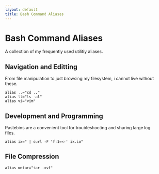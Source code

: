 ```yaml
---
layout: default
title: Bash Command Aliases
---
```


Bash Command Aliases
====================

A collection of my frequently used utilitiy aliases.

Navigation and Editting
-----------------------

From file manipulation to just browsing my filesystem, i cannot live without
these.

    alias ..="cd .."
    alias ll="ls -al"
    alias vi="vim"

Development and Programming
---------------------------

Pastebins are a convenient tool for troubleshooting and sharing large log
files.

    alias ix=" | curl -F 'f:1=<-' ix.io"

File Compression
----------------

    alias untar="tar -xvf"

